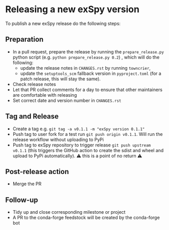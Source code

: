 # Releasing a new exSpy version

To publish a new exSpy release do the following steps:

## Preparation

- In a pull request, prepare the release by running the `prepare_release.py` python script (e.g. `python prepare_release.py 0.2`) , which will do the following:
  - update the release notes in `CHANGES.rst` by running `towncrier`,
  - update the `setuptools_scm` fallback version in `pyproject.toml` (for a patch release, this will stay the same).
- Check release notes
- Let that PR collect comments for a day to ensure that other maintainers are comfortable
  with releasing
- Set correct date and version number in `CHANGES.rst`

## Tag and Release

- Create a tag e.g. `git tag -a v0.1.1 -m "exSpy version 0.1.1"`
- Push tag to user fork for a test run `git push origin v0.1.1`. Will run the release
  workflow without uploading to PyPi
- Push tag to exSpy repository to trigger release `git push upstream v0.1.1`
  (this triggers the GitHub action to create the sdist and wheel and upload to
  PyPi automatically). :warning: this is a point of no return :warning:

## Post-release action

- Merge the PR

## Follow-up

- Tidy up and close corresponding milestone or project
- A PR to the conda-forge feedstock will be created by the conda-forge bot
